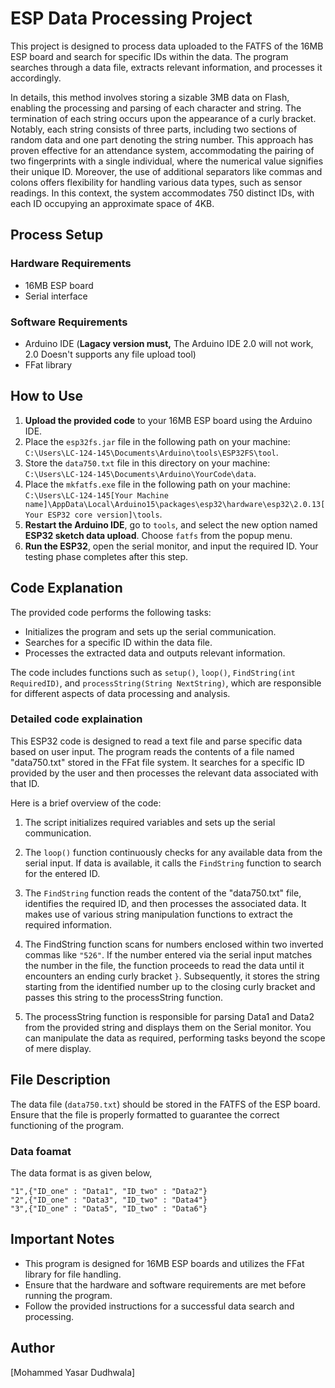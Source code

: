 # ESP Data Processing Project

This project is designed to process data uploaded to the FATFS of the 16MB ESP board and search for specific IDs within the data. The program searches through a data file, extracts relevant information, and processes it accordingly.

In details, this method involves storing a sizable 3MB data on Flash, enabling the processing and parsing of each character and string. The termination of each string occurs upon the appearance of a curly bracket. Notably, each string consists of three parts, including two sections of random data and one part denoting the string number. This approach has proven effective for an attendance system, accommodating the pairing of two fingerprints with a single individual, where the numerical value signifies their unique ID. Moreover, the use of additional separators like commas and colons offers flexibility for handling various data types, such as sensor readings. In this context, the system accommodates 750 distinct IDs, with each ID occupying an approximate space of 4KB.

## Process Setup

### Hardware Requirements

- 16MB ESP board
- Serial interface

### Software Requirements

- Arduino IDE (**Lagacy version must,** The Arduino IDE 2.0 will not work, 2.0 Doesn't supports any file upload tool)
- FFat library

## How to Use

1. **Upload the provided code** to your 16MB ESP board using the Arduino IDE.
2. Place the `esp32fs.jar` file in the following path on your machine: `C:\Users\LC-124-145\Documents\Arduino\tools\ESP32FS\tool`.
3. Store the `data750.txt` file in this directory on your machine: `C:\Users\LC-124-145\Documents\Arduino\YourCode\data`.
4. Place the `mkfatfs.exe` file in the following path on your machine: `C:\Users\LC-124-145[Your Machine name]\AppData\Local\Arduino15\packages\esp32\hardware\esp32\2.0.13[Your ESP32 core version]\tools`.
5. **Restart the Arduino IDE**, go to `tools`, and select the new option named **ESP32 sketch data upload**. Choose `fatfs` from the popup menu.
6. **Run the ESP32**, open the serial monitor, and input the required ID. Your testing phase completes after this step.


## Code Explanation

The provided code performs the following tasks:

- Initializes the program and sets up the serial communication.
- Searches for a specific ID within the data file.
- Processes the extracted data and outputs relevant information.

The code includes functions such as `setup()`, `loop()`, `FindString(int RequiredID)`, and `processString(String NextString)`, which are responsible for different aspects of data processing and analysis.

### Detailed code explaination  
This ESP32 code is designed to read a text file and parse specific data based on user input. The program reads the contents of a file named "data750.txt" stored in the FFat file system. It searches for a specific ID provided by the user and then processes the relevant data associated with that ID.

Here is a brief overview of the code:

1. The script initializes required variables and sets up the serial communication.

2. The `loop()` function continuously checks for any available data from the serial input. If data is available, it calls the `FindString` function to search for the entered ID.

3. The `FindString` function reads the content of the "data750.txt" file, identifies the required ID, and then processes the associated data. It makes use of various string manipulation functions to extract the required information.

4. The FindString function scans for numbers enclosed within two inverted commas like ```"526"```. If the number entered via the serial input matches the number in the file, the function proceeds to read the data until it encounters an ending curly bracket ```}```. Subsequently, it stores the string starting from the identified number up to the closing curly bracket and passes this string to the processString function.

5. The processString function is responsible for parsing Data1 and Data2 from the provided string and displays them on the Serial monitor. You can manipulate the data as required, performing tasks beyond the scope of mere display.

## File Description

The data file (`data750.txt`) should be stored in the FATFS of the ESP board. Ensure that the file is properly formatted to guarantee the correct functioning of the program.  

### Data foamat  

The data format is as given below,  
```
"1",{"ID_one" : "Data1", "ID_two" : "Data2"}  
"2",{"ID_one" : "Data3", "ID_two" : "Data4"}  
"3",{"ID_one" : "Data5", "ID_two" : "Data6"}
```

## Important Notes

- This program is designed for 16MB ESP boards and utilizes the FFat library for file handling.
- Ensure that the hardware and software requirements are met before running the program.
- Follow the provided instructions for a successful data search and processing.

## Author

[Mohammed Yasar Dudhwala]
